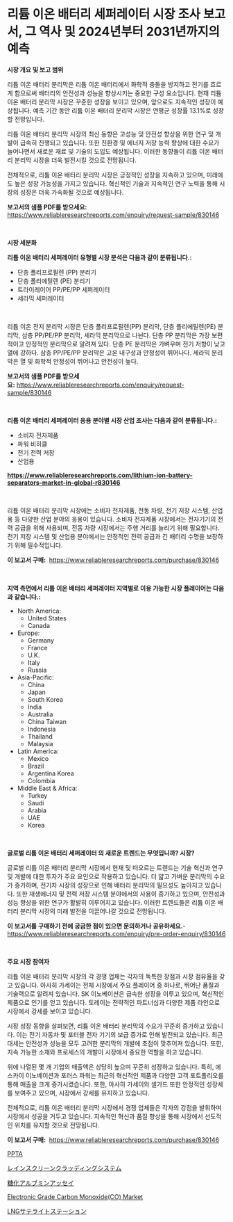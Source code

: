 <p><h1>리튬 이온 배터리 세퍼레이터 시장 조사 보고서, 그 역사 및 2024년부터 2031년까지의 예측</h1></p><p><strong>시장 개요 및 보고 범위</strong></p>
<p><p>리튬 이온 배터리 분리막은 리튬 이온 배터리에서 화학적 충돌을 방지하고 전기를 흐르게 함으로써 배터리의 안전성과 성능을 향상시키는 중요한 구성 요소입니다. 현재 리튬 이온 배터리 분리막 시장은 꾸준한 성장을 보이고 있으며, 앞으로도 지속적인 성장이 예상됩니다. 예측 기간 동안 리튬 이온 배터리 분리막 시장은 연평균 성장률 13.1%로 성장할 전망입니다.</p><p>리튬 이온 배터리 분리막 시장의 최신 동향은 고성능 및 안전성 향상을 위한 연구 및 개발이 급속히 진행되고 있습니다. 또한 친환경 및 에너지 저장 능력 향상에 대한 수요가 늘어나면서 새로운 재료 및 기술의 도입도 예상됩니다. 이러한 동향들이 리튬 이온 배터리 분리막 시장을 더욱 발전시킬 것으로 전망됩니다.</p><p>전체적으로, 리튬 이온 배터리 분리막 시장은 긍정적인 성장을 지속하고 있으며, 미래에도 높은 성장 가능성을 가지고 있습니다. 혁신적인 기술과 지속적인 연구 노력을 통해 시장의 성장은 더욱 가속화될 것으로 예상됩니다.</p></p>
<p><strong>보고서의 샘플 PDF를 받으세요:</strong> <a href="https://www.reliableresearchreports.com/enquiry/request-sample/830146">https://www.reliableresearchreports.com/enquiry/request-sample/830146</a></p>
<p>&nbsp;</p>
<p><strong>시장 세분화</strong></p>
<p><strong>리튬 이온 배터리 세퍼레이터 유형별 시장 분석은 다음과 같이 분류됩니다.:</strong></p>
<p><ul><li>단층 폴리프로필렌 (PP) 분리기</li><li>단층 폴리에틸렌 (PE) 분리기</li><li>트라이레이어 PP/PE/PP 세퍼레이터</li><li>세라믹 세퍼레이터</li></ul></p>
<p>&nbsp;</p>
<p><p>리튬 이온 전지 분리막 시장은 단층 폴리프로필렌(PP) 분리막, 단층 폴리에틸렌(PE) 분리막, 삼층 PP/PE/PP 분리막, 세라믹 분리막으로 나뉜다. 단층 PP 분리막은 가장 보편적이고 안정적인 분리막으로 알려져 있다. 단층 PE 분리막은 가벼우며 전기 저항이 낮고 열에 강하다. 삼층 PP/PE/PP 분리막은 고온 내구성과 안정성이 뛰어나다. 세라믹 분리막은 열 및 화학적 안정성이 뛰어나고 안전성이 높다.</p></p>
<p><strong>보고서의 샘플 PDF를 받으세요:</strong>&nbsp;<a href="https://www.reliableresearchreports.com/enquiry/request-sample/830146">https://www.reliableresearchreports.com/enquiry/request-sample/830146</a></p>
<p>&nbsp;</p>
<p><strong> 리튬 이온 배터리 세퍼레이터 응용 분야별 시장 산업 조사는 다음과 같이 분류됩니다.:</strong></p>
<p><ul><li>소비자 전자제품</li><li>파워 비히클</li><li>전기 전력 저장</li><li>산업용</li></ul></p>
<p><strong><a href="https://www.reliableresearchreports.com/lithium-ion-battery-separators-market-in-global-r830146">https://www.reliableresearchreports.com/lithium-ion-battery-separators-market-in-global-r830146</a></strong></p>
<p>&nbsp;</p>
<p><p>리튬 이온 배터리 분리막 시장에는 소비자 전자제품, 전동 차량, 전기 저장 시스템, 산업용 등 다양한 산업 분야의 응용이 있습니다. 소비자 전자제품 시장에서는 전자기기의 전력 공급을 위해 사용되며, 전동 차량 시장에서는 주행 거리를 늘리기 위해 필요합니다. 전기 저장 시스템 및 산업용 분야에서는 안정적인 전력 공급과 긴 배터리 수명을 보장하기 위해 필수적입니다.</p></p>
<p><strong>이 보고서 구매:</strong>&nbsp; <a href="https://www.reliableresearchreports.com/purchase/830146">https://www.reliableresearchreports.com/purchase/830146</a></p>
<p>&nbsp;</p>
<p><strong>지역 측면에서 리튬 이온 배터리 세퍼레이터 지역별로 이용 가능한 시장 플레이어는 다음과 같습니다.:</strong></p>
<p><ul>
    <li>
        North America:
        <ul>
            <li>United States</li>
            <li>Canada</li>
        </ul>
    </li>
    <li>
        Europe:
        <ul>
            <li>Germany</li>
            <li>France</li>
            <li>U.K.</li>
            <li>Italy</li>
            <li>Russia</li>
        </ul>
    </li>
    <li>
        Asia-Pacific:
        <ul>
            <li>China</li>
            <li>Japan</li>
            <li>South Korea</li>
            <li>India</li>
            <li>Australia</li>
            <li>China Taiwan</li>
            <li>Indonesia</li>
            <li>Thailand</li>
            <li>Malaysia</li>
        </ul>
    </li>
    <li>
        Latin America:
        <ul>
            <li>Mexico</li>
            <li>Brazil</li>
            <li>Argentina Korea</li>
            <li>Colombia</li>
        </ul>
    </li>
    <li>
        Middle East & Africa:
        <ul>
            <li>Turkey</li>
            <li>Saudi</li>
            <li>Arabia</li>
            <li>UAE</li>
            <li>Korea</li>
        </ul>
    </li>
    </ul></p>
<p>&nbsp;</p>
<p><strong>글로벌 리튬 이온 배터리 세퍼레이터 의 새로운 트렌드는 무엇입니까? 시장?</strong></p>
<p><p>글로벌 리튬 이온 배터리 분리막 시장에서 현재 및 떠오르는 트렌드는 기술 혁신과 연구 및 개발에 대한 투자가 주요 요인으로 작용하고 있습니다. 더 얇고 가벼운 분리막의 수요가 증가하며, 전기차 시장의 성장으로 인해 배터리 분리막의 필요성도 높아지고 있습니다. 또한 재생에너지 및 전력 저장 시스템 분야에서의 사용이 증가하고 있으며, 안전성과 성능 향상을 위한 연구가 활발히 이루어지고 있습니다. 이러한 트렌드들은 리튬 이온 배터리 분리막 시장의 미래 발전을 이끌어나갈 것으로 전망됩니다.</p></p>
<p><strong>이 보고서를 구매하기 전에 궁금한 점이 있으면 문의하거나 공유하세요.</strong>- <a href="https://www.reliableresearchreports.com/enquiry/pre-order-enquiry/830146">https://www.reliableresearchreports.com/enquiry/pre-order-enquiry/830146</a></p>
<p>&nbsp;</p>
<p><strong>주요 시장 참여자</strong></p>
<p><p>리튬 이온 배터리 분리막 시장의 각 경쟁 업체는 각자의 독특한 장점과 시장 점유율을 갖고 있습니다. 아사히 가세이는 전체 시장에서 주요 플레이어 중 하나로, 뛰어난 품질과 기술력으로 알려져 있습니다. SK 이노베이션은 급속한 성장을 이루고 있으며, 혁신적인 제품으로 인기를 얻고 있습니다. 토레이는 전략적인 파트너십과 다양한 제품 라인으로 시장에서 강세를 보이고 있습니다.</p><p>시장 성장 동향을 살펴보면, 리튬 이온 배터리 분리막의 수요가 꾸준히 증가하고 있습니다. 이는 전기 자동차 및 포터블 전자 기기의 보급 증가로 인해 발전되고 있습니다. 최근 대세는 안전성과 성능을 모두 고려한 분리막의 개발에 초점이 맞추어져 있습니다. 또한, 지속 가능한 소재와 프로세스의 개발이 시장에서 중요한 역할을 하고 있습니다.</p><p>위에 나열된 몇 개 기업의 매출액은 상당히 높으며 꾸준히 성장하고 있습니다. 특히, 에스카이 이노베이션과 포러스 파워는 최근의 혁신적인 제품과 다양한 고객 포트폴리오를 통해 매출을 크게 증가시켰습니다. 또한, 아사히 가세이와 셀가드 또한 안정적인 성장세를 보여주고 있으며, 시장에서 강세를 유지하고 있습니다.</p><p>전체적으로, 리튬 이온 배터리 분리막 시장에서 경쟁 업체들은 각자의 강점을 발휘하며 시장에서 성공을 거두고 있습니다. 지속적인 혁신과 품질 향상을 통해 시장에서 선도적인 위치를 유지할 것으로 전망됩니다.</p></p>
<p><strong>이 보고서 구매:</strong>&nbsp;&nbsp;<a href="https://www.reliableresearchreports.com/purchase/830146">https://www.reliableresearchreports.com/purchase/830146</a></p>
<p><p><a href="https://github.com/darrellockm3ytan895656/Market-Research-Report-List-1/blob/main/260629924151.md">PPTA</a></p><p><a href="https://medium.com/@s.guest01/%E9%9B%A8%E6%B0%B4%E6%8A%BC%E3%81%97-%E5%A3%81%E5%A4%96%E8%A3%85%E3%82%B7%E3%82%B9%E3%83%86%E3%83%A0%E5%B8%82%E5%A0%B4-%E7%AB%B6%E4%BA%89%E5%88%86%E6%9E%90-%E5%B8%82%E5%A0%B4%E3%83%88%E3%83%AC%E3%83%B3%E3%83%89-2031%E5%B9%B4%E3%81%BE%E3%81%A7%E3%81%AE%E4%BA%88%E6%B8%AC-125481466e89">レインスクリーンクラッディングシステム</a></p><p><a href="https://medium.com/@lorrainethompson10/%E7%B3%96%E5%8C%96%E3%82%A2%E3%83%AB%E3%83%96%E3%83%9F%E3%83%B3%E3%82%A2%E3%83%83%E3%82%BB%E3%82%A4%E5%B8%82%E5%A0%B4%E3%81%AE%E5%B1%95%E6%9C%9B-%E7%94%A3%E6%A5%AD%E6%A6%82%E8%A6%81%E3%81%A8%E4%BA%88%E6%B8%AC-2024%E5%B9%B4%E3%81%8B%E3%82%892031%E5%B9%B4-36339d2d736b">糖化アルブミンアッセイ</a></p><p><a href="https://www.linkedin.com/pulse/decoding-electronic-grade-carbon-monoxideco-market-deep-6wg0c?trackingId=P1CqnL%2BWIzJXSeDzyAj9Qw%3D%3D">Electronic Grade Carbon Monoxide(CO) Market</a></p><p><a href="https://github.com/vhemk0794148/Market-Research-Report-List-1/blob/main/864610125881.md">LNGサテライトステーション</a></p></p>